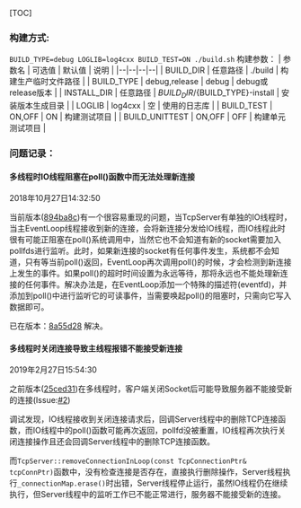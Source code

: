 
[TOC]

### 构建方式:
`BUILD_TYPE=debug LOGLIB=log4cxx BUILD_TEST=ON ./build.sh`
构建参数：
| 参数名 | 可选值 | 默认值 | 说明 |
|--|--|--|--|
| BUILD_DIR | 任意路径 | ./build | 构建生产临时文件路径 |
| BUILD_TYPE | debug,release | debug | debug或release版本 |
| INSTALL_DIR | 任意路径 | ${BUILD_DIR}/${BUILD_TYPE}-install | 安装版本生成目录 |
| LOGLIB | log4cxx | 空 | 使用的日志库 |
| BUILD_TEST | ON,OFF | ON | 构建测试项目 |
| BUILD_UNITTEST | ON,OFF | OFF | 构建单元测试项目 |

### 问题记录：

#### 多线程时IO线程阻塞在poll()函数中而无法处理新连接
2018年10月27日14:32:50

当前版本([894ba8c](https://github.com/NitefullWind/unet/commit/894ba8c6e7b2d41f3ae7180a511678872904dfd6))有一个很容易重现的问题，当TcpServer有单独的IO线程时，当主EventLoop线程接收到新的连接，会将新连接分发给IO线程，而IO线程此时很有可能正阻塞在poll()系统调用中，当然它也不会知道有新的socket需要加入pollfds进行监听。此时，如果新连接的socket有任何事件发生，系统都不会知道，只有等当前poll()返回，EventLoop再次调用poll()的时候，才会检测到新连接上发生的事件。如果poll()的超时时间设置为永远等待，那将永远也不能处理新连接的任何事件。解决办法是，在EventLoop添加一个特殊的描述符(eventfd)，并添加到poll()中进行监听它的可读事件，当需要唤起poll()的阻塞时，只需向它写入数据即可。

已在版本：[8a55d28](https://github.com/NitefullWind/unet/commit/8a55d28c511477b6f7b1ccd50fbc0483291aa3a0) 解决。

#### 多线程时关闭连接导致主线程报错不能接受新连接
2019年2月27日15:54:30

之前版本([25ced31](https://github.com/NitefullWind/unet/commit/25ced31d087a9071bfd67d47af7dabd8ef2038bf))在多线程时，客户端关闭Socket后可能导致服务器不能接受新的连接(Issue:[#2](https://github.com/NitefullWind/unet/issues/2))

调试发现，IO线程接收到关闭连接请求后，回调Server线程中的删除TCP连接函数，而IO线程中的poll()函数可能再次返回，pollfd没被重置，IO线程再次执行关闭连接操作且还会回调Server线程中的删除TCP连接函数。

而`TcpServer::removeConnectionInLoop(const TcpConnectionPtr& tcpConnPtr)`函数中，没有检查连接是否存在，直接执行删除操作，Server线程执行`_connectionMap.erase()`时出错，Server线程停止运行，虽然IO线程仍在继续执行，但Server线程中的监听工作已不能正常进行，服务器不能接受新的连接。